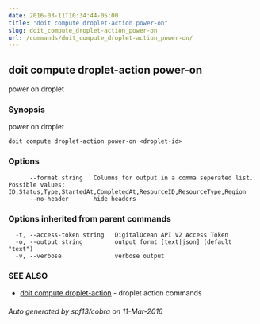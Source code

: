 ```yaml
---
date: 2016-03-11T10:34:44-05:00
title: "doit compute droplet-action power-on"
slug: doit_compute_droplet-action_power-on
url: /commands/doit_compute_droplet-action_power-on/
---
```

## doit compute droplet-action power-on

power on droplet

### Synopsis


power on droplet

```
doit compute droplet-action power-on <droplet-id>
```

### Options

```
      --format string   Columns for output in a comma seperated list. Possible values: ID,Status,Type,StartedAt,CompletedAt,ResourceID,ResourceType,Region
      --no-header       hide headers
```

### Options inherited from parent commands

```
  -t, --access-token string   DigitalOcean API V2 Access Token
  -o, --output string         output formt [text|json] (default "text")
  -v, --verbose               verbose output
```

### SEE ALSO
* [doit compute droplet-action](/commands/doit_compute_droplet-action/)	 - droplet action commands

###### Auto generated by spf13/cobra on 11-Mar-2016
